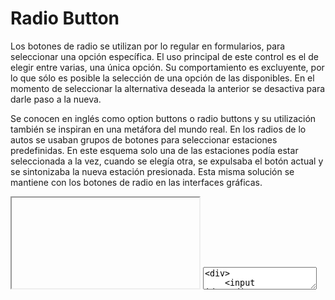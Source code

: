 # Radio Button

Los botones de radio se utilizan por lo regular en formularios, para seleccionar una opción específica. El uso principal de este control es el de elegir entre varias, una única opción. Su comportamiento es excluyente, por lo que sólo es posible la selección de una opción de las disponibles. En el momento de seleccionar la alternativa deseada la anterior se desactiva para darle paso a la nueva. 

Se conocen en inglés como option buttons o radio buttons y su utilización también se inspiran en una metáfora del mundo real. En los radios de lo autos se usaban grupos de botones para seleccionar estaciones predefinidas. En este esquema solo una de las estaciones podía estar seleccionada a la vez, cuando se elegía otra, se expulsaba el botón actual y se sintonizaba la nueva estación presionada. Esta misma solución se mantiene con los botones de radio en las interfaces gráficas.

<iframe class="code-preview" height="145px"></iframe>
<textarea class="code-editor" name="code">
<div>
	<input id="radio1" type="radio" value="1" name="radio" checked="checked">
	<label for="radio1"><span><span></span></span>Radio 1</label>
</div>
<div>
	<input id="radio2" type="radio" value="2" name="radio">
	<label for="radio2"><span><span></span></span>Radio 2</label>
</div>
<div>
	<input id="radio3" type="radio" value="3" name="radio">
	<label for="radio3"><span><span></span></span>Radio 3</label>
</div>
</textarea>

